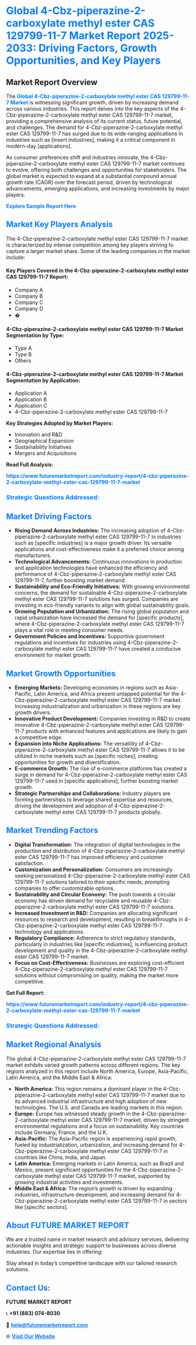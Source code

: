 <h1 style="color: #007BFF;">Global 4-Cbz-piperazine-2-carboxylate methyl ester CAS 129799-11-7 Market Report 2025-2033: Driving Factors, Growth Opportunities, and Key Players</h1>

<section id="overview">
<h2>Market Report Overview</h2>
<p>The <a href="https://www.futuremarketreport.com/industry-report/4-cbz-piperazine-2-carboxylate-methyl-ester-cas-129799-11-7-market" style="color: #007BFF; text-decoration: none;"><strong>Global 4-Cbz-piperazine-2-carboxylate methyl ester CAS 129799-11-7 Market</strong></a> is witnessing significant growth, driven by increasing demand across various industries. This report delves into the key aspects of the 4-Cbz-piperazine-2-carboxylate methyl ester CAS 129799-11-7 market, providing a comprehensive analysis of its current status, future potential, and challenges. The demand for 4-Cbz-piperazine-2-carboxylate methyl ester CAS 129799-11-7 has surged due to its wide-ranging applications in industries such as [insert industries], making it a critical component in modern-day [applications].</p>
<p>As consumer preferences shift and industries innovate, the 4-Cbz-piperazine-2-carboxylate methyl ester CAS 129799-11-7 market continues to evolve, offering both challenges and opportunities for stakeholders. The global market is expected to expand at a substantial compound annual growth rate (CAGR) over the forecast period, driven by technological advancements, emerging applications, and increasing investments by major players.</p>
</section>

<section id="overview">
<p><a href="https://www.futuremarketreport.com/request-sample/reportId=112123" style="color: #007BFF; text-decoration: none;"><strong>Explore Sample Report Here</strong></a></p>
</section>

<section id="key-players">
<h2 style="color: #007BFF;">Market Key Players Analysis</h2>
<p>The 4-Cbz-piperazine-2-carboxylate methyl ester CAS 129799-11-7 market is characterized by intense competition among key players striving to capture a larger market share. Some of the leading companies in the market include:</p>
<h4>Key Players Covered in the 4-Cbz-piperazine-2-carboxylate methyl ester CAS 129799-11-7 Report:</h4>
<ul><li>Company A</li><li>Company B</li><li>Company C</li><li>Company D</li><li>�</li></ul>
<h4>4-Cbz-piperazine-2-carboxylate methyl ester CAS 129799-11-7 Market Segmentation by Type:</h4>
<ul><li>Type A</li><li>Type B</li><li>Others</li></ul>

<h4>4-Cbz-piperazine-2-carboxylate methyl ester CAS 129799-11-7 Market Segmentation by Application:</h4>
<ul><li>Application A</li><li>Application B</li><li>Application C</li><li>4-Cbz-piperazine-2-carboxylate methyl ester CAS 129799-11-7</li></ul>
<p><strong>Key Strategies Adopted by Market Players:</strong></p>
<ul>
<li>Innovation and R&D</li>
<li>Geographical Expansion</li>
<li>Sustainability Initiatives</li>
<li>Mergers and Acquisitions</li>
</ul>
</section>

<section>
<p><strong>Read Full Analysis: </strong></p><a href="https://www.futuremarketreport.com/industry-report/4-cbz-piperazine-2-carboxylate-methyl-ester-cas-129799-11-7-market" style="color: #007BFF; text-decoration: none;"><strong>https://www.futuremarketreport.com/industry-report/4-cbz-piperazine-2-carboxylate-methyl-ester-cas-129799-11-7-market</strong></a>
<h3 style="color: #007BFF;">Strategic Questions Addressed:</h3>
</section>

<section id="driving-factors">
<h2 style="color: #007BFF;">Market Driving Factors</h2>
<ul>
<li><strong>Rising Demand Across Industries:</strong> The increasing adoption of 4-Cbz-piperazine-2-carboxylate methyl ester CAS 129799-11-7 in industries such as [specific industries] is a major growth driver. Its versatile applications and cost-effectiveness make it a preferred choice among manufacturers.</li>
<li><strong>Technological Advancements:</strong> Continuous innovations in production and application technologies have enhanced the efficiency and performance of 4-Cbz-piperazine-2-carboxylate methyl ester CAS 129799-11-7, further boosting market demand.</li>
<li><strong>Sustainability and Eco-Friendly Initiatives:</strong> With growing environmental concerns, the demand for sustainable 4-Cbz-piperazine-2-carboxylate methyl ester CAS 129799-11-7 solutions has surged. Companies are investing in eco-friendly variants to align with global sustainability goals.</li>
<li><strong>Growing Population and Urbanization:</strong> The rising global population and rapid urbanization have increased the demand for [specific products], where 4-Cbz-piperazine-2-carboxylate methyl ester CAS 129799-11-7 plays a vital role in meeting consumer needs.</li>
<li><strong>Government Policies and Incentives:</strong> Supportive government regulations and incentives for industries using 4-Cbz-piperazine-2-carboxylate methyl ester CAS 129799-11-7 have created a conducive environment for market growth.</li>
</ul>
</section>

<section id="growth-opportunities">
<h2 style="color: #007BFF;">Market Growth Opportunities</h2>
<ul>
<li><strong>Emerging Markets:</strong> Developing economies in regions such as Asia-Pacific, Latin America, and Africa present untapped potential for the 4-Cbz-piperazine-2-carboxylate methyl ester CAS 129799-11-7 market. Increasing industrialization and urbanization in these regions are key growth drivers.</li>
<li><strong>Innovative Product Development:</strong> Companies investing in R&D to create innovative 4-Cbz-piperazine-2-carboxylate methyl ester CAS 129799-11-7 products with enhanced features and applications are likely to gain a competitive edge.</li>
<li><strong>Expansion into Niche Applications:</strong> The versatility of 4-Cbz-piperazine-2-carboxylate methyl ester CAS 129799-11-7 allows it to be utilized in niche markets such as [specific niches], creating opportunities for growth and diversification.</li>
<li><strong>E-commerce Growth:</strong> The rise of e-commerce platforms has created a surge in demand for 4-Cbz-piperazine-2-carboxylate methyl ester CAS 129799-11-7 used in [specific applications], further boosting market growth.</li>
<li><strong>Strategic Partnerships and Collaborations:</strong> Industry players are forming partnerships to leverage shared expertise and resources, driving the development and adoption of 4-Cbz-piperazine-2-carboxylate methyl ester CAS 129799-11-7 products globally.</li>
</ul>
</section>

<section id="trending-factors">
<h2 style="color: #007BFF;">Market Trending Factors</h2>
<ul>
<li><strong>Digital Transformation:</strong> The integration of digital technologies in the production and distribution of 4-Cbz-piperazine-2-carboxylate methyl ester CAS 129799-11-7 has improved efficiency and customer satisfaction.</li>
<li><strong>Customization and Personalization:</strong> Consumers are increasingly seeking personalized 4-Cbz-piperazine-2-carboxylate methyl ester CAS 129799-11-7 solutions tailored to their specific needs, prompting companies to offer customizable options.</li>
<li><strong>Sustainability and Circular Economy:</strong> The push towards a circular economy has driven demand for recyclable and reusable 4-Cbz-piperazine-2-carboxylate methyl ester CAS 129799-11-7 solutions.</li>
<li><strong>Increased Investment in R&D:</strong> Companies are allocating significant resources to research and development, resulting in breakthroughs in 4-Cbz-piperazine-2-carboxylate methyl ester CAS 129799-11-7 technology and applications.</li>
<li><strong>Regulatory Compliance:</strong> Adherence to strict regulatory standards, particularly in industries like [specific industries], is influencing product development and quality in the 4-Cbz-piperazine-2-carboxylate methyl ester CAS 129799-11-7 market.</li>
<li><strong>Focus on Cost-Effectiveness:</strong> Businesses are exploring cost-efficient 4-Cbz-piperazine-2-carboxylate methyl ester CAS 129799-11-7 solutions without compromising on quality, making the market more competitive.</li>
</ul>
</section>

<section>
<p><strong>Get Full Report: </strong></p><a href="https://www.futuremarketreport.com/industry-report/4-cbz-piperazine-2-carboxylate-methyl-ester-cas-129799-11-7-market" style="color: #007BFF; text-decoration: none;"><strong>https://www.futuremarketreport.com/industry-report/4-cbz-piperazine-2-carboxylate-methyl-ester-cas-129799-11-7-market</strong></a>
<h3 style="color: #007BFF;">Strategic Questions Addressed:</h3>
</section>


<section id="regional-analysis">
<h2 style="color: #007BFF;">Market Regional Analysis</h2>
<p>The global 4-Cbz-piperazine-2-carboxylate methyl ester CAS 129799-11-7 market exhibits varied growth patterns across different regions. The key regions analyzed in this report include North America, Europe, Asia-Pacific, Latin America, and the Middle East & Africa:</p>
<ul>
<li><strong>North America:</strong> This region remains a dominant player in the 4-Cbz-piperazine-2-carboxylate methyl ester CAS 129799-11-7 market due to its advanced industrial infrastructure and high adoption of new technologies. The U.S. and Canada are leading markets in this region.</li>
<li><strong>Europe:</strong> Europe has witnessed steady growth in the 4-Cbz-piperazine-2-carboxylate methyl ester CAS 129799-11-7 market, driven by stringent environmental regulations and a focus on sustainability. Key countries include Germany, France, and the U.K.</li>
<li><strong>Asia-Pacific:</strong> The Asia-Pacific region is experiencing rapid growth, fueled by industrialization, urbanization, and increasing demand for 4-Cbz-piperazine-2-carboxylate methyl ester CAS 129799-11-7 in countries like China, India, and Japan.</li>
<li><strong>Latin America:</strong> Emerging markets in Latin America, such as Brazil and Mexico, present significant opportunities for the 4-Cbz-piperazine-2-carboxylate methyl ester CAS 129799-11-7 market, supported by growing industrial activities and investments.</li>
<li><strong>Middle East & Africa:</strong> The region’s growth is driven by expanding industries, infrastructure development, and increasing demand for 4-Cbz-piperazine-2-carboxylate methyl ester CAS 129799-11-7 in sectors like [specific sectors].</li>
</ul>
</section>

<footer>
<h2 style="color: #007BFF;">About FUTURE MARKET REPORT</h2>
<p>We are a trusted name in market research and advisory services, delivering actionable insights and strategic support to businesses across diverse industries. Our expertise lies in offering:</p>

<p>Stay ahead in today’s competitive landscape with our tailored research solutions.</p>

<h2 style="color: #007BFF;">Contact Us:</h2>
<p><strong>FUTURE MARKET REPORT</strong></p>
<p>📞 <strong>+91 (883) 074-8030</strong></p>
<p>📧 <strong><a href="mailto:help@futuremarketreport.com" style="color: #007BFF;">help@futuremarketreport.com</a></strong></p>
<p>🌐 <strong><a href="https://www.futuremarketreport.com/" style="color: #007BFF;">Visit Our Website</a></strong></p>
</footer>